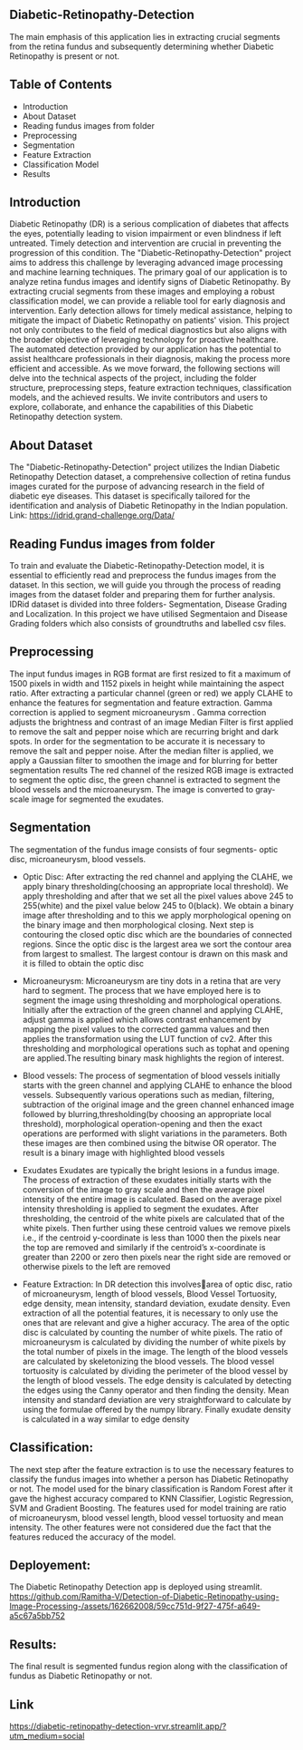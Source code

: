 ## Diabetic-Retinopathy-Detection
The main emphasis of this application lies in extracting crucial segments from the retina fundus and subsequently determining whether Diabetic Retinopathy is present or not.

## Table of Contents
- Introduction
- About Dataset
- Reading fundus images from folder
- Preprocessing
- Segmentation
- Feature Extraction
- Classification Model
- Results

## Introduction
Diabetic Retinopathy (DR) is a serious complication of diabetes that affects the eyes, potentially leading to vision impairment or even blindness if left untreated. Timely detection and intervention are crucial in preventing the progression of this condition. The "Diabetic-Retinopathy-Detection" project aims to address this challenge by leveraging advanced image processing and machine learning techniques.
The primary goal of our application is to analyze retina fundus images and identify signs of Diabetic Retinopathy. By extracting crucial segments from these images and employing a robust classification model, we can provide a reliable tool for early diagnosis and intervention. Early detection allows for timely medical assistance, helping to mitigate the impact of Diabetic Retinopathy on patients' vision.
This project not only contributes to the field of medical diagnostics but also aligns with the broader objective of leveraging technology for proactive healthcare. The automated detection provided by our application has the potential to assist healthcare professionals in their diagnosis, making the process more efficient and accessible.
As we move forward, the following sections will delve into the technical aspects of the project, including the folder structure, preprocessing steps, feature extraction techniques, classification models, and the achieved results. We invite contributors and users to explore, collaborate, and enhance the capabilities of this Diabetic Retinopathy detection system.

## About Dataset
The "Diabetic-Retinopathy-Detection" project utilizes the Indian Diabetic Retinopathy Detection dataset, a comprehensive collection of retina fundus images curated for the purpose of advancing research in the field of diabetic eye diseases. This dataset is specifically tailored for the identification and analysis of Diabetic Retinopathy in the Indian population.
Link: https://idrid.grand-challenge.org/Data/

## Reading Fundus images from folder
To train and evaluate the Diabetic-Retinopathy-Detection model, it is essential to efficiently read and preprocess the fundus images from the dataset. In this section, we will guide you through the process of reading images from the dataset folder and preparing them for further analysis.
IDRid dataset is divided into three folders- Segmentation, Disease Grading and Localization. In this project we have utilised Segmentaion and Disease Grading folders which also consists of groundtruths and labelled csv files.

## Preprocessing
The input fundus images in RGB format are first resized to fit a maximum of 1500 pixels in width and 1152 pixels in height while maintaining the aspect ratio. After extracting a particular channel (green or red) we apply CLAHE to enhance the features for segmentation and feature extraction. Gamma correction is applied to segment microaneurysm . Gamma correction adjusts the brightness and contrast of an image
Median Filter is first applied to remove the salt and pepper noise which are recurring bright and dark spots. In order for the segmentation to be accurate it is necessary to remove the salt and pepper noise. After the median filter is applied, we apply a Gaussian filter to smoothen the image and for blurring for better segmentation results
The red channel of the resized RGB image is extracted to segment the optic disc, the green channel is extracted to segment the blood vessels and the microaneurysm. The image is converted to gray-scale image for segmented the exudates.

## Segmentation
The segmentation of the fundus image consists of four segments- optic disc, microaneurysm, blood vessels.

- Optic Disc:
After extracting the red channel and applying the CLAHE, we apply binary thresholding(choosing an appropriate local threshold). We apply thresholding and after that we set all the pixel values above 245 to 255(white) and the pixel value below 245 to 0(black). We obtain a binary image after thresholding and to this we apply morphological opening on the binary image and then morphological closing. Next step is contouring the closed optic disc which are the boundaries of connected regions. Since the optic disc is the largest area we sort the contour area from largest to smallest. The largest contour is drawn on this mask and it is filled to obtain the optic disc

- Microaneurysm:
Microaneurysm are tiny dots in a retina that are very hard to segment. The process that we have employed here is to segment the image using thresholding and morphological operations. Initially after the extraction of the green channel and applying CLAHE, adjust gamma is applied which allows contrast enhancement by mapping the pixel values to the corrected gamma values and then applies the transformation using the LUT function of cv2. After this thresholding and morphological operations such as tophat and opening are applied.The resulting binary mask highlights the region of interest.

- Blood vessels:
The process of segmentation of blood vessels initially starts with the green channel and applying CLAHE to enhance the blood vessels. Subsequently various operations such as median, filtering, subtraction of the original image and the green channel enhanced image followed by blurring,thresholding(by choosing an appropriate local threshold), morphological operation-opening and then the exact operations are performed with slight variations in the parameters. Both these images are then combined using the bitwise OR operator. The result is a binary image with highlighted blood vessels 

- Exudates
Exudates are typically the bright lesions in a fundus image. The process of extraction of these exudates initially starts with the conversion of the image to gray scale and then the average pixel intensity of the entire image is calculated. Based on the average pixel intensity thresholding is applied to segment the exudates. After thresholding, the centroid of the white pixels are calculated that of the white pixels. Then further using these centroid values we remove pixels i.e., if the centroid y-coordinate is less than 1000 then the pixels near the top are removed and similarly if the centroid’s x-coordinate is greater than 2200 or zero then pixels near the right
side are removed or otherwise pixels to the left are removed

- Feature Extraction:
In DR detection this involvesarea of optic disc, ratio of microaneurysm, length of blood vessels, Blood Vessel Tortuosity, edge density, mean intensity, standard deviation, exudate density. Even extraction of all the potential features, it is necessary to only use the ones that are relevant and give a higher accuracy. The area of the optic disc is calculated by counting the number of white pixels. The ratio of microaneurysm is calculated by dividing the number of white pixels by the total number of pixels in the image. The length of the blood vessels are calculated by skeletonizing the blood vessels. The blood vessel tortuosity is calculated by dividing the perimeter of the blood vessel by the length of blood vessels. The edge density is calculated by detecting the edges using the Canny operator and then finding the density. Mean intensity and standard deviation are very straightforward to calculate by using the formulae offered by the numpy library. Finally exudate density is calculated in a way similar to edge density

## Classification:
The next step after the feature extraction is to use the necessary features to classify the fundus images into whether a person has Diabetic Retinopathy or not. The model used for the binary classification is Random Forest after it gave the highest accuracy compared to KNN Classifier, Logistic Regression, SVM and Gradient Boosting. The features used for model training are ratio of microaneurysm, blood vessel length, blood vessel tortuosity and mean intensity. The other features were not considered due the fact that the features reduced the accuracy of the model.

## Deployement:
The Diabetic Retinopathy Detection app is deployed using streamlit.
https://github.com/Ramitha-V/Detection-of-Diabetic-Retinopathy-using-Image-Processing-/assets/162662008/59cc751d-9f27-475f-a649-a5c67a5bb752

## Results:
The final result is segmented fundus region along with the classification of fundus as Diabetic Retinopathy or not.

## Link
https://diabetic-retinopathy-detection-vrvr.streamlit.app/?utm_medium=social
